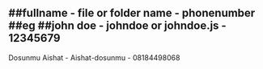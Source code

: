 ##fullname - file or folder name - phonenumber
##eg
##john doe - johndoe or johndoe.js - 12345679
----------------------------------------------
Dosunmu Aishat - Aishat-dosunmu - 08184498068
